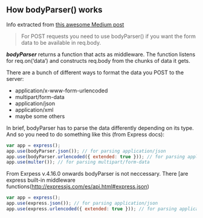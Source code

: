 ## How bodyParser() works

Info extracted from [this awesome Medium post](https://medium.com/@adamzerner/how-bodyparser-works-247897a93b90)

> For POST requests you need to use bodyParser() if you want the form data to be available in req.body.

**_bodyParser_** returns a function that acts as middleware. The function listens for req.on(‘data’) and constructs req.body from the chunks of data it gets.

There are a bunch of different ways to format the data you POST to the server:

* application/x-www-form-urlencoded
* multipart/form-data
* application/json
* application/xml
* maybe some others

In brief, bodyParser has to parse the data differently depending on its type. And so you need to do something like this (from Express docs):

```javascript
var app = express();
app.use(bodyParser.json()); // for parsing application/json
app.use(bodyParser.urlencoded({ extended: true })); // for parsing application/x-www-form-urlencoded
app.use(multer()); // for parsing multipart/form-data
```

From Exrpess v.4.16.0 onwards bodyParser is not neccessary. There [are express built-in middleware functions(http://expressjs.com/es/api.html#express.json)

```javascript
var app = express();
app.use(express.json()); // for parsing application/json
app.use(express.urlencoded({ extended: true })); // for parsing application/x-www-form-urlencoded
```
